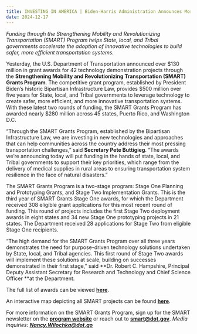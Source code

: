 ```yaml
---
title: INVESTING IN AMERICA | Biden-Harris Administration Announces More Than $130 Million in Funding to Scale Technology Solutions that Address Pressing Transportation Challenges in 23 States
date: 2024-12-17
---
```

*Funding through the Strengthening Mobility and Revolutionizing Transportation (SMART) Program helps State, local, and Tribal governments accelerate the adoption of innovative technologies to build safer, more efficient transportation systems.*

Yesterday, the U.S. Department of Transportation announced over $130 million in grant awards for 42 technology demonstration projects through the **Strengthening Mobility and Revolutionizing Transportation (SMART) Grants Program**. The competitive grant program, established by President Biden’s historic Bipartisan Infrastructure Law, provides $500 million over five years for State, local, and Tribal governments to leverage technology to create safer, more efficient, and more innovative transportation systems. With these latest two rounds of funding, the SMART Grants Program has awarded nearly $280 million across 45 states, Puerto Rico, and Washington D.C.

“Through the SMART Grants Program, established by the Bipartisan Infrastructure Law, we are investing in new technologies and approaches that can help communities across the country address their most pressing transportation challenges,” said **Secretary Pete Buttigieg**. “The awards we’re announcing today will put funding in the hands of state, local, and Tribal governments to support their key priorities, which range from the delivery of medical supplies in rural areas to ensuring transportation system resilience in the face of natural disasters.” 

The SMART Grants Program is a two-stage program: Stage One Planning and Prototyping Grants, and Stage Two Implementation Grants. This is the third year of SMART Grants Stage One awards, for which the Department received 308 eligible grant applications for this most recent round of funding. This round of projects includes the first Stage Two deployment awards in eight states and 34 new Stage One prototyping projects in 21 states. The Department received 28 applications for Stage Two from eligible Stage One recipients.

“The high demand for the SMART Grants Program over all three years demonstrates the need for purpose-driven technology solutions undertaken by State, local, and Tribal agencies. This first round of Stage Two awards will implement these solutions at scale, building on successes demonstrated in their first stage,” said **Dr. Robert C. Hampshire, Principal Deputy Assistant Secretary for Research and Technology and Chief Science Officer **at the Department.  

The full list of awards can be viewed [**here**](https://www.transportation.gov/grants/smart/smart-awarded-projects).

An interactive map depicting all SMART projects can be found [**here**](https://www.transportation.gov/grants/smart/smart-awarded-projects). 

For more information on the SMART Grants Program, sign up for the SMART newsletter on the **[program website](https://www.transportation.gov/grants/SMART)** or reach out to [**smart@dot.gov**](mailto:smart@dot.gov). *Media inquiries: [**Nancy.Wilochka@dot.go**](mailto:Nancy.Wilochka@dot.gov)*